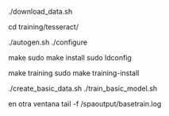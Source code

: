 
./download_data.sh

cd training/tesseract/

./autogen.sh
./configure

make
sudo make install
sudo ldconfig

make training
sudo make training-install

./create_basic_data.sh
./train_basic_model.sh


en otra ventana
tail -f /spaoutput/basetrain.log
